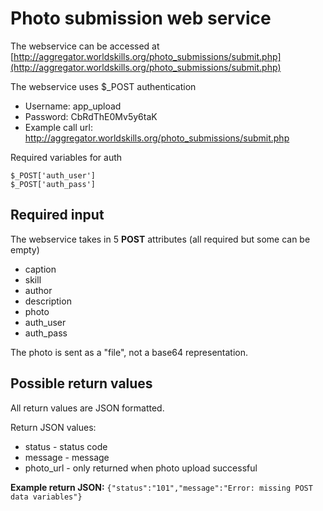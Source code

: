 Photo submission web service
===============================

The webservice can be accessed at [http://aggregator.worldskills.org/photo_submissions/submit.php](http://aggregator.worldskills.org/photo_submissions/submit.php)

The webservice uses $_POST authentication

* Username: app_upload
* Password: CbRdThE0Mv5y6taK
* Example call url: http://aggregator.worldskills.org/photo_submissions/submit.php

Required variables for auth
	
	$_POST['auth_user']
	$_POST['auth_pass']


Required input
-----------------

The webservice takes in 5 **POST** attributes (all required but some can be empty)

* caption
* skill
* author
* description
* photo
* auth_user
* auth_pass

The photo is sent as a "file", not a base64 representation.

Possible return values
------------------------

All return values are JSON formatted.

Return JSON values:

* status - status code
* message - message
* photo_url - only returned when photo upload successful

**Example return JSON:** `{"status":"101","message":"Error: missing POST data variables"}`

